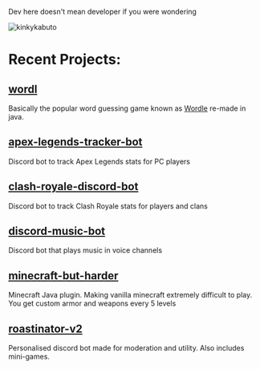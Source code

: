 Dev here doesn't mean developer if you were wondering

<!--<img src="https://github-readme-stats.vercel.app/api?username=dev-shah-2204&&show_icons=true&title_color=3d3d3d&icon_color=3d3d3d&text_color=3d3d3d&bg_color=ffffff">
<img src="https://github-readme-stats.vercel.app/api/top-langs/?username=dev-shah-2204&hide_border=true&hide=Procfile&layout=compact&langs_count=5&count_private=true&theme=graywhite">-->
<img src="https://github-readme-streak-stats.herokuapp.com/?user=dev-shah-2204&theme=graywhite" alt="kinkykabuto" />

# Recent Projects:
## [wordl](https://github.com/dev-shah-2204/wordl)</br>
Basically the popular word guessing game known as [Wordle](https://www.nytimes.com/games/wordle) re-made in java.

## [apex-legends-tracker-bot](https://github.com/dev-shah-2204/apex-legends-tracker-bot)</br>
Discord bot to track Apex Legends stats for PC players

## [clash-royale-discord-bot](https://github.com/dev-shah-2204/clash-royale-discord-bot)</br>
Discord bot to track Clash Royale stats for players and clans

## [discord-music-bot](https://github.com/dev-shah-2204/discord-music-bot)</br>
Discord bot that plays music in voice channels

## [minecraft-but-harder](https://github.com/dev-shah-2204/minecraft-but-harder)</br>
Minecraft Java plugin. Making vanilla minecraft extremely difficult to play. You get custom armor and weapons every 5 levels

## [roastinator-v2](https://github.com/dev-shah-2204/roastinator-v2)</br>
Personalised discord bot made for moderation and utility. Also includes mini-games.</br>
